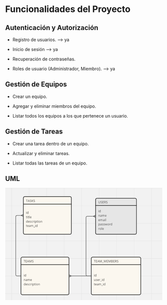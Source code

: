 # Funcionalidades del Proyecto

## Autenticación y Autorización

* Registro de usuarios. --> ya

* Inicio de sesión --> ya

* Recuperación de contraseñas.

* Roles de usuario (Administrador, Miembro). --> ya

## Gestión de Equipos

* Crear un equipo.

* Agregar y eliminar miembros del equipo.

* Listar todos los equipos a los que pertenece un usuario.

## Gestión de Tareas

* Crear una tarea dentro de un equipo.

* Actualizar y eliminar tareas.

* Listar todas las tareas de un equipo.

## UML

!['UML'](public/uml.png)

